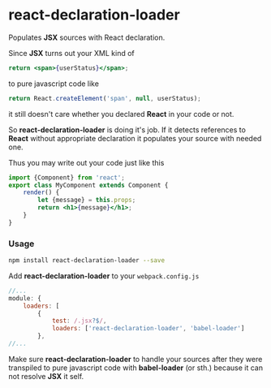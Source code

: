 # **react-declaration-loader**
Populates **JSX** sources with React declaration.

Since **JSX** turns out your XML kind of
```jsx
return <span>{userStatus}</span>;
```
to pure javascript code like
```js
return React.createElement('span', null, userStatus);
```
it still doesn't care whether you declared **React** in your code or not.

So **react-declaration-loader** is doing it's job. If it detects references
to **React** without appropriate declaration it populates your source with
needed one.

Thus you may write out your code just like this
```jsx
import {Component} from 'react';
export class MyComponent extends Component {
    render() {
        let {message} = this.props;
        return <h1>{message}</h1>;
    }
}
```
### Usage
```bash
npm install react-declaration-loader --save
```
Add **react-declaration-loader** to your `webpack.config.js`
```js
//...
module: {
    loaders: [
        {
            test: /.jsx?$/,
            loaders: ['react-declaration-loader', 'babel-loader']
        },
//...
```
Make sure **react-declaration-loader** to handle your sources after they were transpiled to pure javascript code with **babel-loader** (or sth.) because it can not resolve **JSX** it self.

